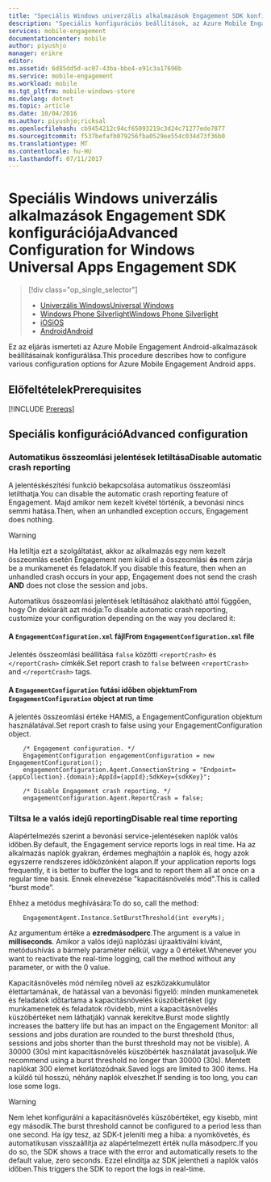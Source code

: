 ```yaml
---
title: "Speciális Windows univerzális alkalmazások Engagement SDK konfigurációja"
description: "Speciális konfigurációs beállítások, az Azure Mobile Engagement az univerzális Windows-alkalmazások"
services: mobile-engagement
documentationcenter: mobile
author: piyushjo
manager: erikre
editor: 
ms.assetid: 6d85dd5d-ac07-43ba-bbe4-e91c3a17690b
ms.service: mobile-engagement
ms.workload: mobile
ms.tgt_pltfrm: mobile-windows-store
ms.devlang: dotnet
ms.topic: article
ms.date: 10/04/2016
ms.author: piyushjo;ricksal
ms.openlocfilehash: cb9454212c94cf65093219c3d24c71277ede7877
ms.sourcegitcommit: f537befafb079256fba0529ee554c034d73f36b0
ms.translationtype: MT
ms.contentlocale: hu-HU
ms.lasthandoff: 07/11/2017
---
```

# <a name="advanced-configuration-for-windows-universal-apps-engagement-sdk"></a><span data-ttu-id="27677-103">Speciális Windows univerzális alkalmazások Engagement SDK konfigurációja</span><span class="sxs-lookup"><span data-stu-id="27677-103">Advanced Configuration for Windows Universal Apps Engagement SDK</span></span>
> [!div class="op_single_selector"]
> * [<span data-ttu-id="27677-104">Univerzális Windows</span><span class="sxs-lookup"><span data-stu-id="27677-104">Universal Windows</span></span>](mobile-engagement-windows-store-advanced-configuration.md)
> * [<span data-ttu-id="27677-105">Windows Phone Silverlight</span><span class="sxs-lookup"><span data-stu-id="27677-105">Windows Phone Silverlight</span></span>](mobile-engagement-windows-phone-integrate-engagement.md)
> * [<span data-ttu-id="27677-106">iOS</span><span class="sxs-lookup"><span data-stu-id="27677-106">iOS</span></span>](mobile-engagement-ios-integrate-engagement.md)
> * [<span data-ttu-id="27677-107">Android</span><span class="sxs-lookup"><span data-stu-id="27677-107">Android</span></span>](mobile-engagement-android-advanced-configuration.md)
> 
> 

<span data-ttu-id="27677-108">Ez az eljárás ismerteti az Azure Mobile Engagement Android-alkalmazások beállításainak konfigurálása.</span><span class="sxs-lookup"><span data-stu-id="27677-108">This procedure describes how to configure various configuration options for Azure Mobile Engagement Android apps.</span></span>

## <a name="prerequisites"></a><span data-ttu-id="27677-109">Előfeltételek</span><span class="sxs-lookup"><span data-stu-id="27677-109">Prerequisites</span></span>
[!INCLUDE [Prereqs](../../includes/mobile-engagement-windows-store-prereqs.md)]

## <a name="advanced-configuration"></a><span data-ttu-id="27677-110">Speciális konfiguráció</span><span class="sxs-lookup"><span data-stu-id="27677-110">Advanced configuration</span></span>
### <a name="disable-automatic-crash-reporting"></a><span data-ttu-id="27677-111">Automatikus összeomlási jelentések letiltása</span><span class="sxs-lookup"><span data-stu-id="27677-111">Disable automatic crash reporting</span></span>
<span data-ttu-id="27677-112">A jelentéskészítési funkció bekapcsolása automatikus összeomlási letilthatja.</span><span class="sxs-lookup"><span data-stu-id="27677-112">You can disable the automatic crash reporting feature of Engagement.</span></span> <span data-ttu-id="27677-113">Majd amikor nem kezelt kivétel történik, a bevonási nincs semmi hatása.</span><span class="sxs-lookup"><span data-stu-id="27677-113">Then, when an unhandled exception occurs, Engagement does nothing.</span></span>

> [!WARNING]
> <span data-ttu-id="27677-114">Ha letiltja ezt a szolgáltatást, akkor az alkalmazás egy nem kezelt összeomlás esetén Engagement nem küldi el a összeomlási **és** nem zárja be a munkamenet és feladatok.</span><span class="sxs-lookup"><span data-stu-id="27677-114">If you disable this feature, then when an unhandled crash occurs in your app, Engagement does not send the crash **AND** does not close the session and jobs.</span></span>
> 
> 

<span data-ttu-id="27677-115">Automatikus összeomlási jelentések letiltásához alakítható attól függően, hogy Ön deklarált azt módja:</span><span class="sxs-lookup"><span data-stu-id="27677-115">To disable automatic crash reporting, customize your configuration depending on the way you declared it:</span></span>

#### <a name="from-engagementconfigurationxml-file"></a><span data-ttu-id="27677-116">A `EngagementConfiguration.xml` fájl</span><span class="sxs-lookup"><span data-stu-id="27677-116">From `EngagementConfiguration.xml` file</span></span>
<span data-ttu-id="27677-117">Jelentés összeomlási beállítása `false` közötti `<reportCrash>` és `</reportCrash>` címkék.</span><span class="sxs-lookup"><span data-stu-id="27677-117">Set report crash to `false` between `<reportCrash>` and `</reportCrash>` tags.</span></span>

#### <a name="from-engagementconfiguration-object-at-run-time"></a><span data-ttu-id="27677-118">A `EngagementConfiguration` futási időben objektum</span><span class="sxs-lookup"><span data-stu-id="27677-118">From `EngagementConfiguration` object at run time</span></span>
<span data-ttu-id="27677-119">A jelentés összeomlási értéke HAMIS, a EngagementConfiguration objektum használatával.</span><span class="sxs-lookup"><span data-stu-id="27677-119">Set report crash to false using your EngagementConfiguration object.</span></span>

        /* Engagement configuration. */
        EngagementConfiguration engagementConfiguration = new EngagementConfiguration();
        engagementConfiguration.Agent.ConnectionString = "Endpoint={appCollection}.{domain};AppId={appId};SdkKey={sdkKey}";

        /* Disable Engagement crash reporting. */
        engagementConfiguration.Agent.ReportCrash = false;

### <a name="disable-real-time-reporting"></a><span data-ttu-id="27677-120">Tiltsa le a valós idejű reporting</span><span class="sxs-lookup"><span data-stu-id="27677-120">Disable real time reporting</span></span>
<span data-ttu-id="27677-121">Alapértelmezés szerint a bevonási service-jelentéseken naplók valós időben.</span><span class="sxs-lookup"><span data-stu-id="27677-121">By default, the Engagement service reports logs in real time.</span></span> <span data-ttu-id="27677-122">Ha az alkalmazás naplók gyakran, érdemes meghajtóin a naplók és, hogy azok egyszerre rendszeres időközönként alapon.</span><span class="sxs-lookup"><span data-stu-id="27677-122">If your application reports logs frequently, it is better to buffer the logs and to report them all at once on a regular time basis.</span></span> <span data-ttu-id="27677-123">Ennek elnevezése "kapacitásnövelés mód".</span><span class="sxs-lookup"><span data-stu-id="27677-123">This is called “burst mode”.</span></span>

<span data-ttu-id="27677-124">Ehhez a metódus meghívására:</span><span class="sxs-lookup"><span data-stu-id="27677-124">To do so, call the method:</span></span>

        EngagementAgent.Instance.SetBurstThreshold(int everyMs);

<span data-ttu-id="27677-125">Az argumentum értéke a **ezredmásodperc**.</span><span class="sxs-lookup"><span data-stu-id="27677-125">The argument is a value in **milliseconds**.</span></span> <span data-ttu-id="27677-126">Amikor a valós idejű naplózási újraaktiválni kívánt, metódushívás a bármely paraméter nélkül, vagy a 0 értéket.</span><span class="sxs-lookup"><span data-stu-id="27677-126">Whenever you want to reactivate the real-time logging, call the method without any parameter, or with the 0 value.</span></span>

<span data-ttu-id="27677-127">Kapacitásnövelés mód némileg növeli az eszközakkumulátor élettartamának, de hatással van a bevonási figyelő: minden munkamenetek és feladatok időtartama a kapacitásnövelés küszöbértéket (így munkamenetek és feladatok rövidebb, mint a kapacitásnövelés küszöbértéket nem láthatják) vannak kerekítve.</span><span class="sxs-lookup"><span data-stu-id="27677-127">Burst mode slightly increases the battery life but has an impact on the Engagement Monitor: all sessions and jobs duration are rounded to the burst threshold (thus, sessions and jobs shorter than the burst threshold may not be visible).</span></span> <span data-ttu-id="27677-128">A 30000 (30s) mint kapacitásnövelés küszöbérték használatát javasoljuk.</span><span class="sxs-lookup"><span data-stu-id="27677-128">We recommend using a burst threshold no longer than 30000 (30s).</span></span> <span data-ttu-id="27677-129">Mentett naplókat 300 elemet korlátozódnak.</span><span class="sxs-lookup"><span data-stu-id="27677-129">Saved logs are limited to 300 items.</span></span> <span data-ttu-id="27677-130">Ha a küldő túl hosszú, néhány naplók elveszhet.</span><span class="sxs-lookup"><span data-stu-id="27677-130">If sending is too long, you can lose some logs.</span></span>

> [!WARNING]
> <span data-ttu-id="27677-131">Nem lehet konfigurálni a kapacitásnövelés küszöbértéket, egy kisebb, mint egy második.</span><span class="sxs-lookup"><span data-stu-id="27677-131">The burst threshold cannot be configured to a period less than one second.</span></span> <span data-ttu-id="27677-132">Ha így tesz, az SDK-t jeleníti meg a hiba: a nyomkövetés, és automatikusan visszaállítja az alapértelmezett érték nulla másodperc.</span><span class="sxs-lookup"><span data-stu-id="27677-132">If you do so, the SDK shows a trace with the error and automatically resets to the default value, zero seconds.</span></span> <span data-ttu-id="27677-133">Ezzel elindítja az SDK jelentheti a naplók valós időben.</span><span class="sxs-lookup"><span data-stu-id="27677-133">This triggers the SDK to report the logs in real-time.</span></span>
> 
> 

[here]:http://www.nuget.org/packages/Capptain.WindowsCS
[NuGet website]:http://docs.nuget.org/docs/start-here/overview
